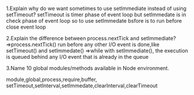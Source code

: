 1.Explain why do we want sometimes to use setImmediate instead of using setTimeout?
setTimeout is timer phase of event loop but setImmedate is in check phase of event loop
so to use setImmedate bsfore is to run before close event loop

2.Explain the difference between process.nextTick and setImmediate?
=>process.nextTick() run before any other I/O event is done,like setTimeout() and setImmedate() 
=>while with setImmediate(), the execution is queued behind any I/O event that is already in the queue

3.Name 10 global modules/methods available in Node environment.

module,global,process,require,buffer,
setTimeout,setInterval,setImmedate,clearInterval,clearTimeout

